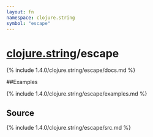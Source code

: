 ```yaml
---
layout: fn
namespace: clojure.string
symbol: "escape"
---
```


# [clojure.string](../)/escape

{% include 1.4.0/clojure.string/escape/docs.md %}

##Examples

{% include 1.4.0/clojure.string/escape/examples.md %}
## Source
{% include 1.4.0/clojure.string/escape/src.md %}

